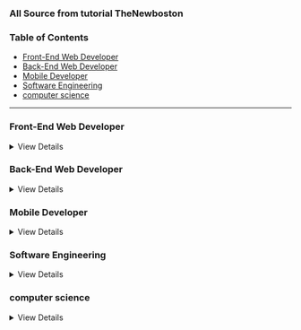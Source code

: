 ### All Source from tutorial TheNewboston

### Table of Contents

* [Front-End Web Developer](#Front-End-Web-Developer)
* [Back-End Web Developer](#Back-End-Web-Developer)
* [Mobile Developer](#Mobile-Developer)
* [Software Engineering](#Software-Engineering)
* [computer science](#computer-science)

-----

### Front-End Web Developer

<details>
  <summary>View Details</summary> 
01. XHTML and CSS = (http://tinyurl.com/mcyrowc)
   
  
</details>

### Back-End Web Developer

<details>
  <summary>View Details</summary> 
   
   
  
</details>

### Mobile Developer 

<details>
  <summary>View Details</summary> 
</details>

### Software Engineering

<details>
  <summary>View Details</summary> 
</details>

### computer science

<details>
  <summary>View Details</summary> 
</details>